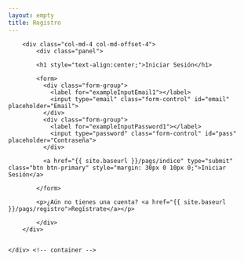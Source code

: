 ```yaml
---
layout: empty
title: Registro
---
```


<div class='seccion dos first' style="height: 100vh;">
	<div class="container">
		
		<div class="col-md-4 col-md-offset-4">
			<div class="panel">

			<h1 style="text-align:center;">Iniciar Sesión</h1>
			
			<form>
			  <div class="form-group">
			    <label for="exampleInputEmail1"></label>
			    <input type="email" class="form-control" id="email" placeholder="Email">
			  </div>
			  <div class="form-group">
			    <label for="exampleInputPassword1"></label>
			    <input type="password" class="form-control" id="pass" placeholder="Contraseña">
			  </div>

			  <a href="{{ site.baseurl }}/pags/indice" type="submit" class="btn btn-primary" style="margin: 30px 0 10px 0;">Iniciar Sesión</a>

			</form>

			<p>¿Aún no tienes una cuenta? <a href="{{ site.baseurl }}/pags/registro">Regístrate</a></p>

			</div>	
		</div>


	</div> <!-- container -->
</div> <!-- sección -->
